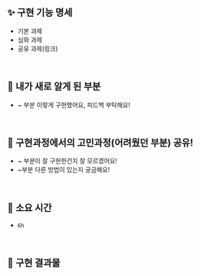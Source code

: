 <!-- PR의 제목은 "[ n주차 기본/심화/공유 과제 ] 과제명 " 으로 작성해주시면 되겠습니다 -->
<!-- PR은 리뷰어를 위한 글입니다, 보다 더 상세하게 적음으로써 소통을 활성화해봐요! -->

## ✨ 구현 기능 명세

- 기본 과제
- 심화 과제
- 공유 과제(링크)

<br />

##  📌 내가 새로 알게 된 부분
<!-- 새롭게 알게 된 부분 가볍게 기록하기 (기록하면서 개발하기!) -->
- ~ 부분 이렇게 구현했어요, 피드백 부탁해요!

<br />

## 💎 구현과정에서의 고민과정(어려웠던 부분) 공유!
- ~ 부분이 잘 구현한건지 잘 모르겠어요!
- ~부분 다른 방법이 있는지 궁금해요!

<br />

## 🥺 소요 시간
- `6h`

<br />

## 🌈 구현 결과물

<!-- 스크린샷, gif, 배포링크 등 자유롭게 작성하되 애니메이션이나 동적UI 확인이 필요한 경우에는 스크린샷은 인정하지 않습니다. -->
